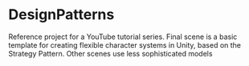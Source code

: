 # DesignPatterns
Reference project for a YouTube tutorial series.  Final scene is a basic template for creating flexible character systems in Unity, based on the Strategy Pattern.  Other scenes use less sophisticated models
